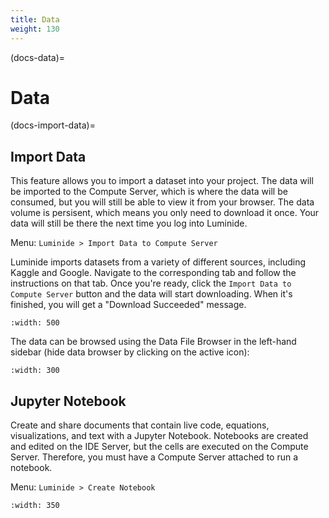 ```yaml
---
title: Data
weight: 130
---
```


(docs-data)=
# Data

(docs-import-data)=
## Import Data

This feature allows you to import a dataset into your project.  The data will be imported to the Compute Server, which is where the data will be consumed, but you will still be able to view it from your browser.  The data volume is persisent, which means you only need to download it once.  Your data will still be there the next time you log into Luminide.

Menu: `Luminide > Import Data to Compute Server`

Luminide imports datasets from a variety of different sources, including Kaggle and Google.  Navigate to the corresponding tab and follow the instructions on that tab.  Once  you're ready, click the `Import Data to Compute Server` button and the data will start downloading. When it's finished, you will get a "Download Succeeded" message.

```{image} ../images/feb-google-cloud.png
:width: 500
```

The data can be browsed using the Data File Browser in the left-hand sidebar (hide data browser by clicking on the active icon):

```{image} ../images/feb-data-browser.png
:width: 300
```

## Jupyter Notebook

Create and share documents that contain live code, equations, visualizations, and text with a Jupyter Notebook.  Notebooks are created and edited on the IDE Server, but the cells are executed on the Compute Server.  Therefore, you must have a Compute Server attached to run a notebook.

Menu: `Luminide > Create Notebook`

```{image} ../images/jupyter-notebook.png
:width: 350
```
